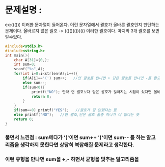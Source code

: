 # 문제설명 :
ex:((())) 이러한 문자열이 들어온다. 이런 문자열에서 괄호가 올바른 괄호인지 판단하는 문제이다.
올바르지 않은 괄호 -> (()()(()))(() 이러한 괄호이다. 마지막 3개 괄호를 보면 알수있다.

```cpp
#include<stdio.h>
#include<string.h>
int main(){
	char A[31]={0,};
	int sum=0;
	scanf("%s",A);
	for(int i=0;i<strlen(A);i++){
		if(A[i]=='(') sum++;   //연 괄호를 만나면 + 닫은 괄호를 만나면 -를 함으로써 균형을 맟춘다.
		else sum--;
		if(sum<0){
			printf("NO"); 만약 연 괄호보다 닫은 괄호가 많아지는 시점이 있다면 올바르지 않은 괄호가 된다.
			return 0;
		}
	}
	if(sum==0) printf("YES");   //괄호가 잘 닫혔다는 뜼
	else printf("NO");   //연 괄호,닫은 괄호 둘중 하나가 더 많다는 뜻
	return 0;
}
```

### 풀면서 느낀점 : sum에다가 '('이면 sum++   ')'이면 sum-- 를 하는 알고리즘을 생각하지 못한다면 상당히 복잡해질 문제라고 생각한다.
### 이런 유형을 만나면 sum을 +,- 하면서 균형을 맟추는 알고리즘을 
